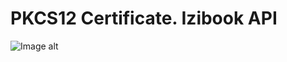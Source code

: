 # PKCS12 Certificate. Izibook API
![Image alt](https://github.com/anton2030t/PKCS12-Certificate/raw/myBranch/1.gif)
